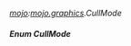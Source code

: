_[mojo](../../modules/mojo/mojo-module.md):[mojo.graphics](../../modules/mojo/mojo-graphics.md).CullMode_
##### Enum CullMode
